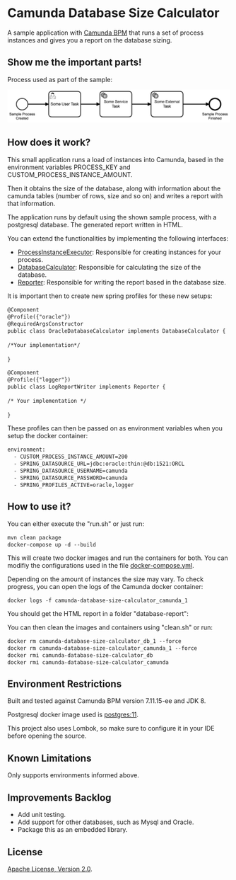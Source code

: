 # Camunda Database Size Calculator
A sample application with [Camunda BPM](http://docs.camunda.org) that runs a set of process instances and gives you a report on the database sizing.

## Show me the important parts!
Process used as part of the sample:

![BPMN Process](src/main/resources/process.png)

## How does it work?
This small application runs a load of instances into Camunda, based in the environment variables PROCESS_KEY and CUSTOM_PROCESS_INSTANCE_AMOUNT.

Then it obtains the size of the database, along with information about the camunda tables (number of rows, size and so on) and writes a report with that information.

The application runs by default using the shown sample process, with a postgresql database. The generated report written in HTML.

You can extend the functionalities by implementing the following interfaces:
* [ProcessInstanceExecutor](src/main/java/com/camunda/consulting/simulator/ProcessInstanceExecutor.java): Responsible for creating instances for your process.
* [DatabaseCalculator](src/main/java/com/camunda/consulting/db/DatabaseCalculator.java): Responsible for calculating the size of the database.
* [Reporter](src/main/java/com/camunda/consulting/report/Reporter.java): Responsible for writing the report based in the database size.

It is important then to create new spring profiles for these new setups:
```
@Component
@Profile({"oracle"})
@RequiredArgsConstructor
public class OracleDatabaseCalculator implements DatabaseCalculator {

/*Your implementation*/

}
```

```
@Component
@Profile({"logger"})
public class LogReportWriter implements Reporter {

/* Your implementation */

}
```  
These profiles can then be passed on as environment variables when you setup the docker container:
```
environment:
  - CUSTOM_PROCESS_INSTANCE_AMOUNT=200
  - SPRING_DATASOURCE_URL=jdbc:oracle:thin:@db:1521:ORCL
  - SPRING_DATASOURCE_USERNAME=camunda
  - SPRING_DATASOURCE_PASSWORD=camunda
  - SPRING_PROFILES_ACTIVE=oracle,logger
```

## How to use it?
You can either execute the "run.sh" or just run:
```
mvn clean package
docker-compose up -d --build
```
This will create two docker images and run the containers for both. You can modifiy the configurations used in the file [docker-compose.yml](docker-compose.yml). 

Depending on the amount of instances the size may vary. To check progress, you can open the logs of the Camunda docker container:

```
docker logs -f camunda-database-size-calculator_camunda_1
```  

You should get the HTML report in a folder "database-report":



You can then clean the images and containers using "clean.sh" or run:

```
docker rm camunda-database-size-calculator_db_1 --force
docker rm camunda-database-size-calculator_camunda_1 --force
docker rmi camunda-database-size-calculator_db
docker rmi camunda-database-size-calculator_camunda
```

## Environment Restrictions

Built and tested against Camunda BPM version 7.11.15-ee and JDK 8.

Postgresql docker image used is [postgres:11](https://github.com/docker-library/postgres/blob/aa4f329a17fd82077536602da12f4264fa195b20/11/Dockerfile).

This project also uses Lombok, so make sure to configure it in your IDE before opening the source.

## Known Limitations

Only supports environments informed above.

## Improvements Backlog

* Add unit testing.
* Add support for other databases, such as Mysql and Oracle.
* Package this as an embedded library.

## License
[Apache License, Version 2.0](http://www.apache.org/licenses/LICENSE-2.0).
